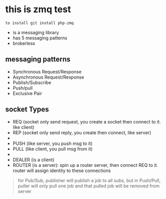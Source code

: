 # this is zmq test
`to install git install php-zmq`
- is a messaging library
- has 5 messaging patterns
- brokerless

## messaging patterns
- Synchronous Request/Response
- Asynchronous Request/Response
- Publish/Subscribe
- Push/pull
- Exclusive Pair

## socket Types
- REQ (socket only send request, you create a socket then connect to it. like client)
- REP (socket only send reply, you create then connect, like server)
- 
- PUSH (like server, you push msg to it)
- PULL (like client, you pull msg from it)
- 
- DEALER (is a client)
- ROUTER (is a server): spin up a router server, then connect REQ to it. router will assign identity to these connections

>for Pub/Sub, publisher will publish a job to all subs, 
>but in Push/Pull, puller will only pull one job and that pulled job will be removed from server

